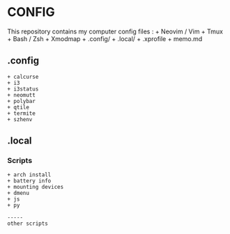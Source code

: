 # CONFIG

This repository contains my computer config files :
	+ Neovim / Vim
	+ Tmux
	+ Bash / Zsh
	+ Xmodmap
	+ .config/
	+ .local/
	+ .xprofile
	+ memo.md

## .config

	+ calcurse
	+ i3
	+ i3status
	+ neomutt
	+ polybar
	+ qtile
	+ termite
	+ szhenv

## .local
	
### Scripts

	+ arch install
	+ battery info
	+ mounting devices
	+ dmenu
	+ js
	+ py

	-----
	other scripts
